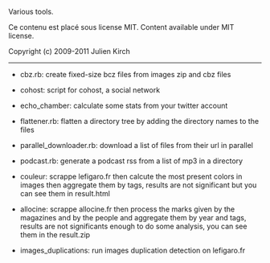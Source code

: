Various tools.

Ce contenu est placé sous license MIT. Content available under MIT license.

Copyright (c) 2009-2011 Julien Kirch

***

* cbz.rb: create fixed-size bcz files from images zip and cbz files
* cohost: script for cohost, a social network
* echo_chamber: calculate some stats from your twitter account 
* flattener.rb: flatten a directory tree by adding the directory names to the files
* parallel_downloader.rb: download a list of files from their url in parallel
* podcast.rb: generate a podcast rss from a list of mp3 in a directory

* couleur: scrappe lefigaro.fr then calcute the most present colors in images then aggregate them by tags, results are not significant but you can see them in result.html
* allocine: scrappe allocine.fr then process the marks given by the magazines and by the people and aggregate them by year and tags, results are not significants enough to do some analysis, you can see them in the result.zip
* images_duplications: run images duplication detection on lefigaro.fr
